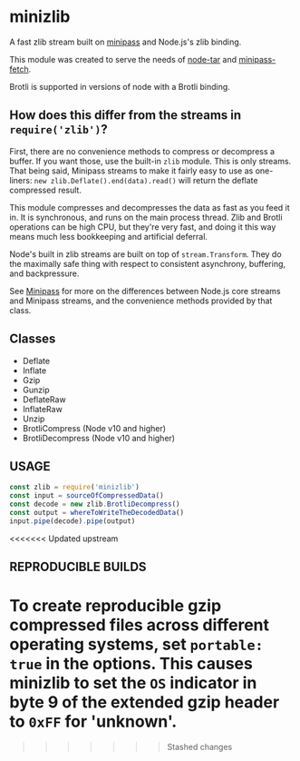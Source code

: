 # minizlib

A fast zlib stream built on [minipass](http://npm.im/minipass) and
Node.js's zlib binding.

This module was created to serve the needs of
[node-tar](http://npm.im/tar) and
[minipass-fetch](http://npm.im/minipass-fetch).

Brotli is supported in versions of node with a Brotli binding.

## How does this differ from the streams in `require('zlib')`?

First, there are no convenience methods to compress or decompress a
buffer.  If you want those, use the built-in `zlib` module.  This is
only streams.  That being said, Minipass streams to make it fairly easy to
use as one-liners: `new zlib.Deflate().end(data).read()` will return the
deflate compressed result.

This module compresses and decompresses the data as fast as you feed
it in.  It is synchronous, and runs on the main process thread.  Zlib
and Brotli operations can be high CPU, but they're very fast, and doing it
this way means much less bookkeeping and artificial deferral.

Node's built in zlib streams are built on top of `stream.Transform`.
They do the maximally safe thing with respect to consistent
asynchrony, buffering, and backpressure.

See [Minipass](http://npm.im/minipass) for more on the differences between
Node.js core streams and Minipass streams, and the convenience methods
provided by that class.

## Classes

- Deflate
- Inflate
- Gzip
- Gunzip
- DeflateRaw
- InflateRaw
- Unzip
- BrotliCompress (Node v10 and higher)
- BrotliDecompress (Node v10 and higher)

## USAGE

```js
const zlib = require('minizlib')
const input = sourceOfCompressedData()
const decode = new zlib.BrotliDecompress()
const output = whereToWriteTheDecodedData()
input.pipe(decode).pipe(output)
```
<<<<<<< Updated upstream

## REPRODUCIBLE BUILDS

To create reproducible gzip compressed files across different operating
systems, set `portable: true` in the options.  This causes minizlib to set
the `OS` indicator in byte 9 of the extended gzip header to `0xFF` for
'unknown'.
=======
>>>>>>> Stashed changes
